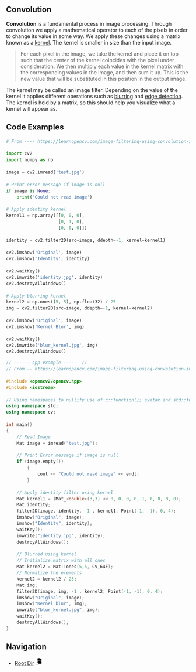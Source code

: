 ## Convolution

<b>Convolution</b> is a fundamental process in image processing. Through convolution we apply a mathematical operator to each of the pixels in order to change its value in some way. We apply these changes using a matrix known as a [kernel](kernel.md).  The kernel is smaller in size than the input image.

<blockquote>For each pixel in the image, we take the kernel and
place it on top such that the center of the kernel coincides with the pixel under
consideration. We then multiply each value in the kernel matrix with the corresponding
values in the image, and then sum it up. This is the new value that will be substituted in
this position in the output image.</blockquote>

The kernel may be called an image filter. Depending on the value of the kernel it applies different operations such as [blurring](Blurring.md) and [edge detection](Edge_Detection.md). The kernel is held by a matrix, so this should help you visualize what a kernel will appear as. 

## Code Examples

```py
# From ---- https://learnopencv.com/image-filtering-using-convolution-in-opencv/

import cv2
import numpy as np
 
image = cv2.imread('test.jpg')
 
# Print error message if image is null
if image is None:
    print('Could not read image')
 
# Apply identity kernel
kernel1 = np.array([[0, 0, 0],
                    [0, 1, 0],
                    [0, 0, 0]])
 
identity = cv2.filter2D(src=image, ddepth=-1, kernel=kernel1)
 
cv2.imshow('Original', image)
cv2.imshow('Identity', identity)
     
cv2.waitKey()
cv2.imwrite('identity.jpg', identity)
cv2.destroyAllWindows()
 
# Apply blurring kernel
kernel2 = np.ones((5, 5), np.float32) / 25
img = cv2.filter2D(src=image, ddepth=-1, kernel=kernel2)
 
cv2.imshow('Original', image)
cv2.imshow('Kernel Blur', img)
     
cv2.waitKey()
cv2.imwrite('blur_kernel.jpg', img)
cv2.destroyAllWindows()
```

```cpp
// ------ cpp example ------ // 
// From -- https://learnopencv.com/image-filtering-using-convolution-in-opencv/

#include <opencv2/opencv.hpp>
#include <iostream>
 
// Using namespaces to nullify use of c::function(); syntax and std::function(); syntax
using namespace std;
using namespace cv;
 
int main()
{
    // Read Image
    Mat image = imread("test.jpg");
 
    // Print Error message if image is null
    if (image.empty()) 
        {
            cout << "Could not read image" << endl;
        }
     
    // Apply identity filter using kernel
    Mat kernel1 = (Mat_<double>(3,3) << 0, 0, 0, 0, 1, 0, 0, 0, 0);
    Mat identity; 
    filter2D(image, identity, -1 , kernel1, Point(-1, -1), 0, 4);
    imshow("Original", image);
    imshow("Identity", identity);
    waitKey();
    imwrite("identity.jpg", identity);
    destroyAllWindows();
 
    // Blurred using kernel
    // Initialize matrix with all ones
    Mat kernel2 = Mat::ones(5,5, CV_64F);
    // Normalize the elements
    kernel2 = kernel2 / 25;
    Mat img;
    filter2D(image, img, -1 , kernel2, Point(-1, -1), 0, 4);
    imshow("Original", image);
    imshow("Kernel blur", img);
    imwrite("blur_kernel.jpg", img);
    waitKey();
    destroyAllWindows();
}
```

## Navigation

- [Root Dir](../Index.md) <img src="../Assets/root.png" alt="Root Dir Folder" style="width:20px;height:20px;">
